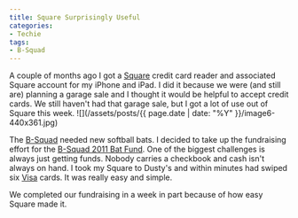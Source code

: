 ```yaml
---
title: Square Surprisingly Useful
categories:
- Techie
tags:
- B-Squad
---
```


A couple of months ago I got a [Square](https://squareup.com/) credit card reader and associated Square account for my iPhone and iPad. I did it because we were (and still are) planning a garage sale and I thought it would be helpful to accept credit cards. We still haven't had that garage sale, but I got a lot of use out of Square this week.
![](/assets/posts/{{ page.date | date: "%Y" }}/image6-440x361.jpg)

The [B-Squad](http://www.bsquad.org/) needed new softball bats. I decided to take up the fundraising effort for the [B-Squad 2011 Bat Fund](http://wiki.thingelstad.com/wiki/B-Squad_2011_Bat_Fund). One of the biggest challenges is always just getting funds. Nobody carries a checkbook and cash isn't always on hand. I took my Square to Dusty's and within minutes had swiped six [Visa](http://visa.com/) cards. It was really easy and simple.

We completed our fundraising in a week in part because of how easy Square made it.
